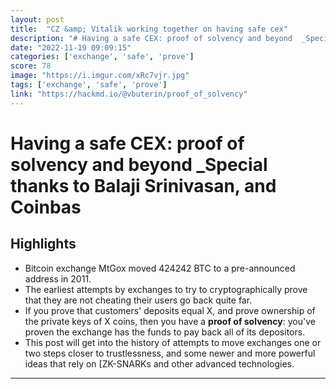 ```yaml
---
layout: post
title:  "CZ &amp; Vitalik working together on having safe cex"
description: "# Having a safe CEX: proof of solvency and beyond  _Special thanks to Balaji Srinivasan, and Coinbas"
date: "2022-11-19 09:09:15"
categories: ['exchange', 'safe', 'prove']
score: 78
image: "https://i.imgur.com/xRc7vjr.jpg"
tags: ['exchange', 'safe', 'prove']
link: "https://hackmd.io/@vbuterin/proof_of_solvency"
---
```


# Having a safe CEX: proof of solvency and beyond  _Special thanks to Balaji Srinivasan, and Coinbas

## Highlights

- Bitcoin exchange MtGox moved 424242 BTC to a pre-announced address in 2011.
- The earliest attempts by exchanges to try to cryptographically prove that they are not cheating their users go back quite far.
- If you prove that customers' deposits equal X, and prove ownership of the private keys of X coins, then you have a **proof of solvency**: you've proven the exchange has the funds to pay back all of its depositors.
- This post will get into the history of attempts to move exchanges one or two steps closer to trustlessness, and some newer and more powerful ideas that rely on [ZK-SNARKs and other advanced technologies.

---
